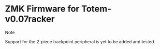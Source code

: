 # ZMK Firmware for Totem-v0.07racker

> [!NOTE]
> Support for the 2-piece trackpoint peripheral is yet to be added and tested.

